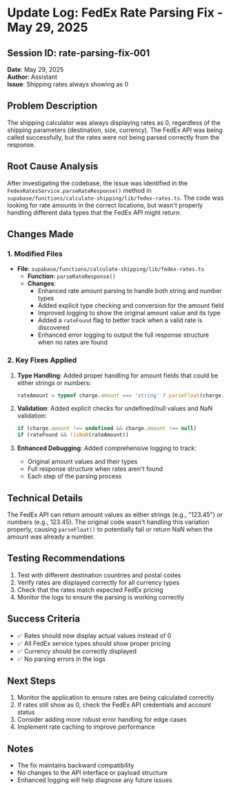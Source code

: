 # Update Log: FedEx Rate Parsing Fix - May 29, 2025

## Session ID: rate-parsing-fix-001
**Date**: May 29, 2025  
**Author**: Assistant  
**Issue**: Shipping rates always showing as 0

## Problem Description
The shipping calculator was always displaying rates as 0, regardless of the shipping parameters (destination, size, currency). The FedEx API was being called successfully, but the rates were not being parsed correctly from the response.

## Root Cause Analysis
After investigating the codebase, the issue was identified in the `FedexRatesService.parseRateResponse()` method in `supabase/functions/calculate-shipping/lib/fedex-rates.ts`. The code was looking for rate amounts in the correct locations, but wasn't properly handling different data types that the FedEx API might return.

## Changes Made

### 1. Modified Files
- **File**: `supabase/functions/calculate-shipping/lib/fedex-rates.ts`
  - **Function**: `parseRateResponse()`
  - **Changes**:
    - Enhanced rate amount parsing to handle both string and number types
    - Added explicit type checking and conversion for the amount field
    - Improved logging to show the original amount value and its type
    - Added a `rateFound` flag to better track when a valid rate is discovered
    - Enhanced error logging to output the full response structure when no rates are found

### 2. Key Fixes Applied
1. **Type Handling**: Added proper handling for amount fields that could be either strings or numbers:
   ```typescript
   rateAmount = typeof charge.amount === 'string' ? parseFloat(charge.amount) : charge.amount;
   ```

2. **Validation**: Added explicit checks for undefined/null values and NaN validation:
   ```typescript
   if (charge.amount !== undefined && charge.amount !== null)
   if (rateFound && !isNaN(rateAmount))
   ```

3. **Enhanced Debugging**: Added comprehensive logging to track:
   - Original amount values and their types
   - Full response structure when rates aren't found
   - Each step of the parsing process

## Technical Details
The FedEx API can return amount values as either strings (e.g., "123.45") or numbers (e.g., 123.45). The original code wasn't handling this variation properly, causing `parseFloat()` to potentially fail or return NaN when the amount was already a number.

## Testing Recommendations
1. Test with different destination countries and postal codes
2. Verify rates are displayed correctly for all currency types
3. Check that the rates match expected FedEx pricing
4. Monitor the logs to ensure the parsing is working correctly

## Success Criteria
- ✅ Rates should now display actual values instead of 0
- ✅ All FedEx service types should show proper pricing
- ✅ Currency should be correctly displayed
- ✅ No parsing errors in the logs

## Next Steps
1. Monitor the application to ensure rates are being calculated correctly
2. If rates still show as 0, check the FedEx API credentials and account status
3. Consider adding more robust error handling for edge cases
4. Implement rate caching to improve performance

## Notes
- The fix maintains backward compatibility
- No changes to the API interface or payload structure
- Enhanced logging will help diagnose any future issues
